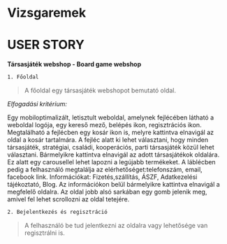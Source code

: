# Vizsgaremek
# USER STORY
**Társasjáték webshop - Board game webshop**

```sh
1. Főoldal
```
> A főoldal egy társasjáték webshopot bemutató oldal.

*Elfogadási kritérium:*

Egy mobiloptimalizált, letisztult weboldal, amelynek fejlécében látható a weboldal logója, egy kereső mező, belépés ikon, regisztrációs ikon. Megtalálható a fejlécben egy kosár ikon is, melyre kattintva elnavigál az oldal a kosár tartalmára.
A fejléc alatt ki lehet választani, hogy minden társasjáték, stratégiai, családi, kooperációs, parti társasjáték közül lehet választani. Bármelyikre kattintva elnavigál az adott társasjátékok oldalára.
Ez alatt egy carousellel lehet lapozni a legújabb termékeket.
A láblécben pedig a felhasználó megtalálja az elérhetőséget:telefonszám, email, facebook link.
Információkat:  Fizetés,szállítás, ÁSZF, Adatkezelési tájékoztató, Blog. Az információkon belül bármelyikre kattintva elnavigál a megfelelő oldalra.
Az oldal jobb alsó sarkában egy gomb jelenik meg, amivel fel lehet scrollozni az oldal tetejére.

```sh
2. Bejelentkezés és regisztráció
```

> A felhasználó be tud jelentkezni az oldalra vagy lehetősége van regisztrálni is.